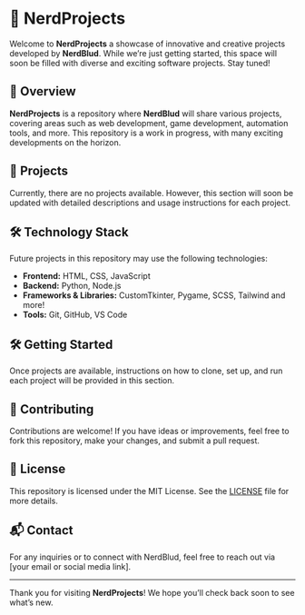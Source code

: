 # 🚀 NerdProjects

Welcome to **NerdProjects** a showcase of innovative and creative projects developed by **NerdBlud**. While we’re just getting started, this space will soon be filled with diverse and exciting software projects. Stay tuned!

## 📝 Overview

**NerdProjects** is a repository where **NerdBlud** will share various projects, covering areas such as web development, game development, automation tools, and more. This repository is a work in progress, with many exciting developments on the horizon.

## 💼 Projects

Currently, there are no projects available. However, this section will soon be updated with detailed descriptions and usage instructions for each project.

## 🛠️ Technology Stack

Future projects in this repository may use the following technologies:

- **Frontend:** HTML, CSS, JavaScript
- **Backend:** Python, Node.js
- **Frameworks & Libraries:** CustomTkinter, Pygame, SCSS, Tailwind and more!
- **Tools:** Git, GitHub, VS Code

## 🛠️ Getting Started

Once projects are available, instructions on how to clone, set up, and run each project will be provided in this section.

## 🤝 Contributing

Contributions are welcome! If you have ideas or improvements, feel free to fork this repository, make your changes, and submit a pull request.

## 📜 License

This repository is licensed under the MIT License. See the [LICENSE](LICENSE) file for more details.

## 📬 Contact

For any inquiries or to connect with NerdBlud, feel free to reach out via [your email or social media link].

---

Thank you for visiting **NerdProjects**! We hope you’ll check back soon to see what’s new.

